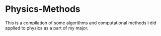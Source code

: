 # Physics-Methods
This is a compilation of some algorithms and computational methods i did applied to physics as a part of my major. 
